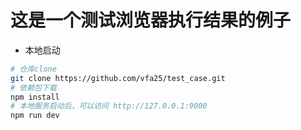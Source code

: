 # 这是一个测试浏览器执行结果的例子

- 本地启动

``` sh
# 仓库clone
git clone https://github.com/vfa25/test_case.git
# 依赖包下载
npm install
# 本地服务启动后，可以访问 http://127.0.0.1:9000
npm run dev
```
